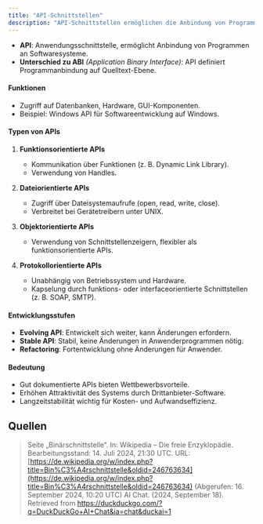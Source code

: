 ```yaml
---
title: "API-Schnittstellen"
description: "API-Schnittstellen ermöglichen die Anbindung von Programmen an Softwaresysteme und unterscheiden sich von ABIs durch Definition auf Quelltext-Ebene. Sie umfassen funktions-, datei-, objekt- und protokollorientierte Typen und bieten Zugriff auf Datenbanken, Hardware und GUI-Komponenten. Gut dokumentierte APIs erhöhen die Attraktivität des Systems und unterstützen Drittanbieter-Software."
---
```


- **API**: Anwendungsschnittstelle, ermöglicht Anbindung von Programmen an Softwaresysteme.
- **Unterschied zu ABI** *(Application Binary Interface)*: API definiert Programmanbindung auf Quelltext-Ebene.

#### Funktionen
- Zugriff auf Datenbanken, Hardware, GUI-Komponenten.
- Beispiel: Windows API für Softwareentwicklung auf Windows.

#### Typen von APIs
1. **Funktionsorientierte APIs**
   - Kommunikation über Funktionen (z. B. Dynamic Link Library).
   - Verwendung von Handles.

2. **Dateiorientierte APIs**
   - Zugriff über Dateisystemaufrufe (open, read, write, close).
   - Verbreitet bei Gerätetreibern unter UNIX.

3. **Objektorientierte APIs**
   - Verwendung von Schnittstellenzeigern, flexibler als funktionsorientierte APIs.

4. **Protokollorientierte APIs**
   - Unabhängig von Betriebssystem und Hardware.
   - Kapselung durch funktions- oder interfaceorientierte Schnittstellen (z. B. SOAP, SMTP).

#### Entwicklungsstufen
- **Evolving API**: Entwickelt sich weiter, kann Änderungen erfordern.
- **Stable API**: Stabil, keine Änderungen in Anwenderprogrammen nötig.
- **Refactoring**: Fortentwicklung ohne Änderungen für Anwender.

#### Bedeutung
- Gut dokumentierte APIs bieten Wettbewerbsvorteile.
- Erhöhen Attraktivität des Systems durch Drittanbieter-Software.
- Langzeitstabilität wichtig für Kosten- und Aufwandseffizienz.

## Quellen
> Seite „Binärschnittstelle“. In: Wikipedia – Die freie Enzyklopädie. Bearbeitungsstand: 14. Juli 2024, 21:30 UTC. URL: [https://de.wikipedia.org/w/index.php?title=Bin%C3%A4rschnittstelle&oldid=246763634](https://de.wikipedia.org/w/index.php?title=Bin%C3%A4rschnittstelle&oldid=246763634) (Abgerufen: 16. September 2024, 10:20 UTC)
> AI Chat. (2024, September 18). Retrieved from https://duckduckgo.com/?q=DuckDuckGo+AI+Chat&ia=chat&duckai=1